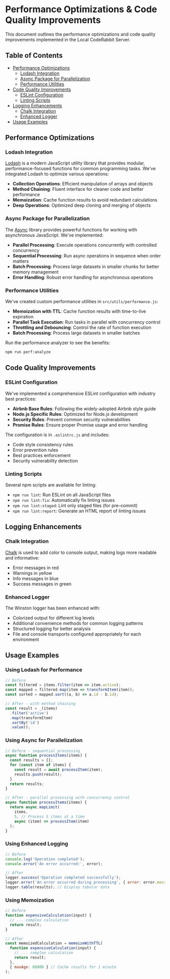 # Performance Optimizations & Code Quality Improvements

This document outlines the performance optimizations and code quality improvements implemented in the Local CodeRabbit Server.

## Table of Contents

- [Performance Optimizations](#performance-optimizations)
  - [Lodash Integration](#lodash-integration)
  - [Async Package for Parallelization](#async-package-for-parallelization)
  - [Performance Utilities](#performance-utilities)
- [Code Quality Improvements](#code-quality-improvements)
  - [ESLint Configuration](#eslint-configuration)
  - [Linting Scripts](#linting-scripts)
- [Logging Enhancements](#logging-enhancements)
  - [Chalk Integration](#chalk-integration)
  - [Enhanced Logger](#enhanced-logger)
- [Usage Examples](#usage-examples)

## Performance Optimizations

### Lodash Integration

[Lodash](https://lodash.com/) is a modern JavaScript utility library that provides modular, performance-focused functions for common programming tasks. We've integrated Lodash to optimize various operations:

- **Collection Operations**: Efficient manipulation of arrays and objects
- **Method Chaining**: Fluent interface for cleaner code and better performance
- **Memoization**: Cache function results to avoid redundant calculations
- **Deep Operations**: Optimized deep cloning and merging of objects

### Async Package for Parallelization

The [Async](https://caolan.github.io/async/) library provides powerful functions for working with asynchronous JavaScript. We've implemented:

- **Parallel Processing**: Execute operations concurrently with controlled concurrency
- **Sequential Processing**: Run async operations in sequence when order matters
- **Batch Processing**: Process large datasets in smaller chunks for better memory management
- **Error Handling**: Robust error handling for asynchronous operations

### Performance Utilities

We've created custom performance utilities in `src/utils/performance.js`:

- **Memoization with TTL**: Cache function results with time-to-live expiration
- **Parallel Task Execution**: Run tasks in parallel with concurrency control
- **Throttling and Debouncing**: Control the rate of function execution
- **Batch Processing**: Process large datasets in smaller batches

Run the performance analyzer to see the benefits:

```bash
npm run perf:analyze
```

## Code Quality Improvements

### ESLint Configuration

We've implemented a comprehensive ESLint configuration with industry best practices:

- **Airbnb Base Rules**: Following the widely-adopted Airbnb style guide
- **Node.js Specific Rules**: Optimized for Node.js development
- **Security Rules**: Prevent common security vulnerabilities
- **Promise Rules**: Ensure proper Promise usage and error handling

The configuration is in `.eslintrc.js` and includes:

- Code style consistency rules
- Error prevention rules
- Best practices enforcement
- Security vulnerability detection

### Linting Scripts

Several npm scripts are available for linting:

- `npm run lint`: Run ESLint on all JavaScript files
- `npm run lint:fix`: Automatically fix linting issues
- `npm run lint:staged`: Lint only staged files (for pre-commit)
- `npm run lint:report`: Generate an HTML report of linting issues

## Logging Enhancements

### Chalk Integration

[Chalk](https://github.com/chalk/chalk) is used to add color to console output, making logs more readable and informative:

- Error messages in red
- Warnings in yellow
- Info messages in blue
- Success messages in green

### Enhanced Logger

The Winston logger has been enhanced with:

- Colorized output for different log levels
- Additional convenience methods for common logging patterns
- Structured logging for better analysis
- File and console transports configured appropriately for each environment

## Usage Examples

### Using Lodash for Performance

```javascript
// Before
const filtered = items.filter(item => item.active);
const mapped = filtered.map(item => transformItem(item));
const sorted = mapped.sort((a, b) => a.id - b.id);

// After - with method chaining
const result = _(items)
  .filter('active')
  .map(transformItem)
  .sortBy('id')
  .value();
```

### Using Async for Parallelization

```javascript
// Before - sequential processing
async function processItems(items) {
  const results = [];
  for (const item of items) {
    const result = await processItem(item);
    results.push(result);
  }
  return results;
}

// After - parallel processing with concurrency control
async function processItems(items) {
  return async.mapLimit(
    items,
    5, // Process 5 items at a time
    async (item) => processItem(item)
  );
}
```

### Using Enhanced Logging

```javascript
// Before
console.log('Operation completed');
console.error('An error occurred:', error);

// After
logger.success('Operation completed successfully');
logger.error('An error occurred during processing', { error: error.message });
logger.table(results); // Display tabular data
```

### Using Memoization

```javascript
// Before
function expensiveCalculation(input) {
  // ... complex calculation
  return result;
}

// After
const memoizedCalculation = memoizeWithTTL(
  function expensiveCalculation(input) {
    // ... complex calculation
    return result;
  },
  { maxAge: 60000 } // Cache results for 1 minute
);
``` 